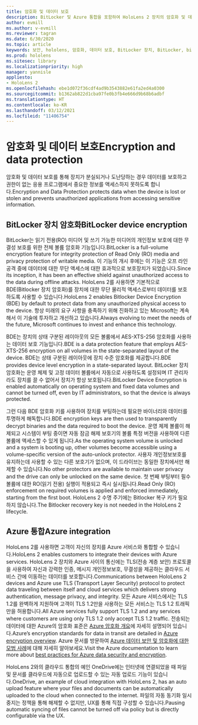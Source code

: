 ```yaml
---
title: 암호화 및 데이터 보호
description: BitLocker 및 Azure 통합을 포함하여 HoloLens 2 장치의 암호화 및 데이터 보호에 대해 알아봅니다.
author: evmill
ms.author: v-evmill
ms.reviewer: tagran
ms.date: 6/30/2020
ms.topic: article
keywords: 보안, hololens, 암호화, 데이터 보호, BitLocker 장치, BitLocker, bitlocker, bitlocker 암호화, azure 통합,
ms.prod: hololens
ms.sitesec: library
ms.localizationpriority: high
manager: yannisle
appliesto:
- HoloLens 2
ms.openlocfilehash: ebe1d072f36cdf4ad9b3543882e61fa2ed4a0300
ms.sourcegitcommit: b1362ab822d1cba97fe0b3fb4e666d9b68b6adbf
ms.translationtype: HT
ms.contentlocale: ko-KR
ms.lasthandoff: 03/12/2021
ms.locfileid: "11406754"
---
```

# <a name="encryption-and-data-protection"></a><span data-ttu-id="b1373-104">암호화 및 데이터 보호</span><span class="sxs-lookup"><span data-stu-id="b1373-104">Encryption and data protection</span></span>

<span data-ttu-id="b1373-105">암호화 및 데이터 보호를 통해 장치가 분실되거나 도난당하는 경우 데이터를 보호하고 권한이 없는 응용 프로그램에서 중요한 정보를 액세스하지 못하도록 합니다.</span><span class="sxs-lookup"><span data-stu-id="b1373-105">Encryption and Data Protection protects data when the device is lost or stolen and prevents unauthorized applications from accessing sensitive information.</span></span>

## <a name="bitlocker-device-encryption"></a><span data-ttu-id="b1373-106">BitLocker 장치 암호화</span><span class="sxs-lookup"><span data-stu-id="b1373-106">BitLocker device encryption</span></span>

<span data-ttu-id="b1373-107">BitLocker는 읽기 전용(RO) 미디어 및 쓰기 가능한 미디어의 개인정보 보호에 대한 무결성 보호를 위한 전체 볼륨 암호화 기능입니다.</span><span class="sxs-lookup"><span data-stu-id="b1373-107">BitLocker is a full-volume encryption feature for integrity protection of Read Only (RO) media and privacy protection of writable media.</span></span>  <span data-ttu-id="b1373-108">이 기능의 개시 후에는 이 기능은 오프 라인 공격 중에 데이터에 대한 무단 액세스에 대한 효과적으로 보호장치가 되었습니다.</span><span class="sxs-lookup"><span data-stu-id="b1373-108">Since its inception, it has been an effective shield against unauthorized access to the data during offline attacks.</span></span> <span data-ttu-id="b1373-109">HoloLens 2를 사용하면 기본적으로 BDE(Bitlocker 장치 암호화)를 장치에 대한 무단 물리적 액세스로부터 데이터를 보호하도록 사용할 수 있습니다.</span><span class="sxs-lookup"><span data-stu-id="b1373-109">HoloLens 2 enables Bitlocker Device Encryption (BDE) by default to protect data from any unauthorized physical access to the device.</span></span> <span data-ttu-id="b1373-110">항상 미래의 요구 사항을 충족하기 위해 진화하고 있는 Microsoft는 계속해서 이 기술에 투자하고 개선하고 있습니다.</span><span class="sxs-lookup"><span data-stu-id="b1373-110">Always evolving to meet the needs of the future, Microsoft continues to invest and enhance this technology.</span></span>

<span data-ttu-id="b1373-111">BDE는 장치의 상태 구분된 레이아웃의 모든 볼륨에서 AES-XTS-256 암호화를 사용하는 데이터 보호 기능입니다.</span><span class="sxs-lookup"><span data-stu-id="b1373-111">BDE is a data protection feature that employs AES-XTS-256 encryption on all volumes in the state-separated layout of the device.</span></span> <span data-ttu-id="b1373-112">BDE는 상태 구분된 레이아웃에 장치 수준 암호화를 제공합니다.</span><span class="sxs-lookup"><span data-stu-id="b1373-112">BDE provides device level encryption in a state-separated layout.</span></span> <span data-ttu-id="b1373-113">BitLocker 장치 암호화는 운영 체제 및 고정 데이터 볼륨에서 자동으로 사용하도록 설정되며 IT 관리자라도 장치를 끌 수 없어서 장치가 항상 보호됩니다.</span><span class="sxs-lookup"><span data-stu-id="b1373-113">BitLocker Device Encryption is enabled automatically on operating system and fixed data volumes and cannot be turned off, even by IT administrators, so that the device is always protected.</span></span>

<span data-ttu-id="b1373-114">그런 다음 BDE 암호화 키를 사용하여 장치를 부팅하는데 필요한 바이너리와 데이터를 투명하게 해독합니다.</span><span class="sxs-lookup"><span data-stu-id="b1373-114">BDE encryption keys are then used to transparently decrypt binaries and the data required to boot the device.</span></span> <span data-ttu-id="b1373-115">운영 체제 볼륨이 해제되고 시스템이 부팅 중이면 자동 잠금 해제 보호기의 볼륨 특정 버전을 사용하여 다른 볼륨에 액세스할 수 있게 됩니다.</span><span class="sxs-lookup"><span data-stu-id="b1373-115">As the operating system volume is unlocked and a system is booting up, other volumes become accessible using a volume-specific version of the auto-unlock protector.</span></span> <span data-ttu-id="b1373-116">사용자 개인정보보호를 유지하는데 사용할 수 있는 다른 보호기가 없으며, 이 드라이브는 동일한 장치에서만 해제할 수 있습니다.</span><span class="sxs-lookup"><span data-stu-id="b1373-116">No other protectors are available to maintain user privacy and the drive can only be unlocked on the same device.</span></span> <span data-ttu-id="b1373-117">첫 번째 부팅부터 필수 볼륨에 대한 RO(읽기 전용) 실행이 적용되고 즉시 실시됩니다.</span><span class="sxs-lookup"><span data-stu-id="b1373-117">Read Only (RO) enforcement on required volumes is applied and enforced immediately, starting from the first boot.</span></span> <span data-ttu-id="b1373-118">HoloLens 2 수명 주기에는 Bitlocker 복구 키가 필요하지 않습니다.</span><span class="sxs-lookup"><span data-stu-id="b1373-118">The Bitlocker recovery key is not needed in the HoloLens 2 lifecycle.</span></span>

## <a name="azure-integration"></a><span data-ttu-id="b1373-119">Azure 통합</span><span class="sxs-lookup"><span data-stu-id="b1373-119">Azure integration</span></span> 

<span data-ttu-id="b1373-120">HoloLens 2를 사용하면 고객이 자신의 장치를 Azure 서비스와 통합할 수 있습니다.</span><span class="sxs-lookup"><span data-stu-id="b1373-120">HoloLens 2 enables customers to integrate their devices with Azure services.</span></span> <span data-ttu-id="b1373-121">HoloLens 2 장치와 Azure 사이의 통신에는 TLS(전송 계층 보안) 프로토콜을 사용하여 자신과 강력한 인증, 메시지 개인정보보호, 무결성을 제공하는 클라우드 서비스 간에 이동하는 데이터를 보호합니다.</span><span class="sxs-lookup"><span data-stu-id="b1373-121">Communications between HoloLens 2 devices and Azure use TLS (Transport Layer Security) protocol to protect data traveling between itself and cloud services which delivers strong authentication, message privacy, and integrity.</span></span> <span data-ttu-id="b1373-122">모든 Azure 서비스에서는 TLS 1.2를 완벽하게 지원하며 고객이 TLS 1.2만을 사용하는 모든 서비스는 TLS 1.2 트래픽만을 허용합니다.</span><span class="sxs-lookup"><span data-stu-id="b1373-122">All Azure services fully support TLS 1.2 and any services where customers are using only TLS 1.2 only accept TLS 1.2 traffic.</span></span> <span data-ttu-id="b1373-123">전송되는 데이터에 대한 Azure의 암호화 표준은 [Azure 암호화 개요](https://docs.microsoft.com/azure/security/fundamentals/encryption-overview)에 자세히 설명되어 있습니다.</span><span class="sxs-lookup"><span data-stu-id="b1373-123">Azure’s encryption standards for data in transit are detailed in [Azure encryption overview](https://docs.microsoft.com/azure/security/fundamentals/encryption-overview).</span></span> <span data-ttu-id="b1373-124">Azure 문서를 방문하여 [Azure 데이터 보안 및 암호화에 대한 모범 사례](https://docs.microsoft.com/azure/security/fundamentals/data-encryption-best-practices)에 대해 자세히 알아보세요.</span><span class="sxs-lookup"><span data-stu-id="b1373-124">Visit the Azure documentation to learn more about [best practices for Azure data security and encryption](https://docs.microsoft.com/azure/security/fundamentals/data-encryption-best-practices).</span></span> 

<span data-ttu-id="b1373-125">HoloLens 2와의 클라우드 통합의 예인 OneDrive에는 인터넷에 연결되었을 때 파일 및 문서를 클라우드에 자동으로 업로드할 수 있는 자동 업로드 기능이 있습니다.</span><span class="sxs-lookup"><span data-stu-id="b1373-125">OneDrive, an example of cloud integration with HoloLens 2, has an auto upload feature where your files and documents can be automatically uploaded to the cloud when connected to the internet.</span></span> <span data-ttu-id="b1373-126">파일의 자동 동기화 일시 중지는 정책을 통해 해제할 수 없지만, UX를 통해 직접 구성할 수 있습니다.</span><span class="sxs-lookup"><span data-stu-id="b1373-126">Pausing automatic syncing of files cannot be turned off via policy but is directly configurable via the UX.</span></span> 
